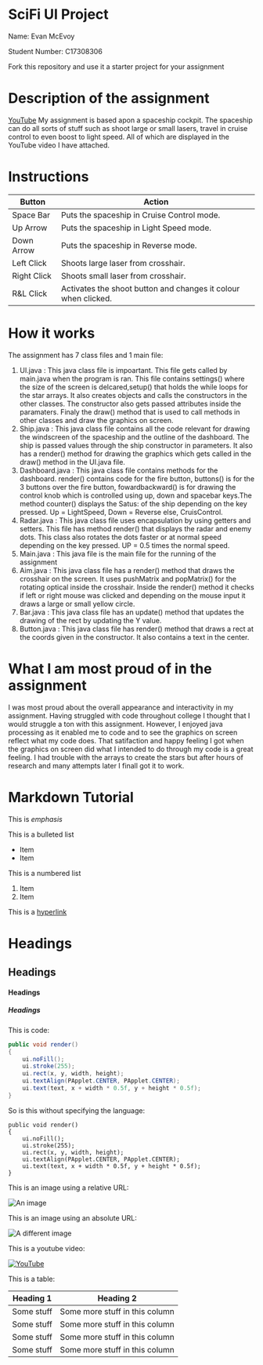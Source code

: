 # SciFi UI Project

Name: Evan McEvoy

Student Number: C17308306

Fork this repository and use it a starter project for your assignment

# Description of the assignment
[YouTube](https://www.youtube.com/watch?v=zK2SgnWHNNg)
 My assignment is based apon a spaceship cockpit.
 The spaceship can do all sorts of stuff such as shoot large or small lasers,
 travel in cruise control to even boost to light speed. All of which are displayed
 in the YouTube video I have attached. 
 

# Instructions
| Button    | Action    |
|-----------|-----------|
| Space Bar | Puts the spaceship in Cruise Control mode.|
| Up Arrow  | Puts the spaceship in Light Speed mode.   |
| Down Arrow| Puts the spaceship in Reverse mode.       |
| Left Click| Shoots large laser from crosshair.        |
|Right Click| Shoots small laser from crosshair.        |
| R&L Click | Activates the shoot button and changes it colour when clicked.|


# How it works
 The assignment has 7 class files and 1 main file:
 1. UI.java : This java class file is impoartant. This file gets called by main.java when the program is ran. This file contains settings() where the size of the screen is delcared,setup() that holds the while loops for the star arrays. It also creates objects and calls the constructors in the other classes. The constructor also gets passed attributes inside the paramaters. Finaly the draw() method that is used to call methods in other classes and draw the graphics on screen. 
 2. Ship.java : This java class file contains all the code relevant for drawing the windscreen of the spaceship and the outline of the dashboard. The ship is passed values through the ship constructor in parameters.  It also has a render() method for drawing the graphics which gets called in the draw() method in the UI.java file.
 3. Dashboard.java : This java class file contains methods for the dashboard. render() contains code for the fire button, buttons() is for the 3 buttons over the fire button, fowardbackward() is for drawing the control knob which is controlled using up, down and spacebar keys.The method counter() displays the Satus: of the ship depending on the key pressed. Up = LightSpeed, Down = Reverse else, CruisControl.
 4. Radar.java : This java class file uses encapsulation by using getters and setters. This file has method render() that displays the radar and enemy dots. This class also rotates the dots faster or at normal speed depending on the key pressed. UP =  0.5 times the normal speed.
 5. Main.java : This java file is the main file for the running of the assignment
 6. Aim.java : This java class file has a render() method that draws the crosshair on the screen. It uses pushMatrix and popMatrix() for the rotating optical inside the crosshair. Inside the render() method it checks if left or right mouse was clicked and depending on the mouse input it draws a large or small yellow circle. 
 7. Bar.java : This java class file has an update() method that updates the drawing of the rect by updating the Y value. 
 8. Button.java : This java class file has render() method that draws a rect at the coords given in the constructor. It also contains a text in the center. 
 
 # What I am most proud of in the assignment
 I was most proud about the overall appearance and interactivity
 in my assignment. Having struggled with code throughout college I thought that I would struggle a ton with this assignment.
 However, I enjoyed java processing as it enabled me to code and to see the graphics on screen reflect
 what my code does. That satifaction and happy feeling I got when the graphics on screen 
 did what I intended to do through my code is a great feeling. I had trouble with the arrays to create the stars but after 
 hours of research and many attempts later I finall got it to work. 

# Markdown Tutorial

This is *emphasis*

This is a bulleted list

- Item
- Item

This is a numbered list

1. Item
1. Item

This is a [hyperlink](http://bryanduggan.org)

# Headings
## Headings
#### Headings
##### Headings

This is code:

```Java
public void render()
{
	ui.noFill();
	ui.stroke(255);
	ui.rect(x, y, width, height);
	ui.textAlign(PApplet.CENTER, PApplet.CENTER);
	ui.text(text, x + width * 0.5f, y + height * 0.5f);
}
```

So is this without specifying the language:

```
public void render()
{
	ui.noFill();
	ui.stroke(255);
	ui.rect(x, y, width, height);
	ui.textAlign(PApplet.CENTER, PApplet.CENTER);
	ui.text(text, x + width * 0.5f, y + height * 0.5f);
}
```

This is an image using a relative URL:

![An image](images/p8.png)

This is an image using an absolute URL:

![A different image](https://bryanduggandotorg.files.wordpress.com/2019/02/infinite-forms-00045.png?w=595&h=&zoom=2)

This is a youtube video:

[![YouTube](http://img.youtube.com/vi/J2kHSSFA4NU/0.jpg)](https://www.youtube.com/watch?v=J2kHSSFA4NU)

This is a table:

| Heading 1 | Heading 2 |
|-----------|-----------|
|Some stuff | Some more stuff in this column |
|Some stuff | Some more stuff in this column |
|Some stuff | Some more stuff in this column |
|Some stuff | Some more stuff in this column |

